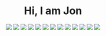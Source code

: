 <div align="center">
  <h1 align="center">Hi, I am Jon</h1>
</div>

<div align="center">
  <img src="https://img.shields.io/badge/Angular-F9F9F9?style=border-radius: 1rem;&logo=angular&logoColor=red">
  <img src="https://img.shields.io/badge/Android-F9F9F9?style=border-radius: 1rem;&logo=android">
  <img src="https://img.shields.io/badge/Ionic-F9F9F9?style=border-radius: 1rem;&logo=ionic">
  <img src="https://img.shields.io/badge/Php-F9F9F9?style=border-radius: 1rem;&logo=php">
  <img src="https://img.shields.io/badge/Html-F9F9F9?style=border-radius: 1rem;&logo=html5">
  <img src="https://img.shields.io/badge/css-F9F9F9?style=border-radius: 1rem;&logo=css3&logoColor=blue">
  <img src="https://img.shields.io/badge/JavaScript-F9F9F9?style=border-radius: 1rem;&logo=javascript">
  <img src="https://img.shields.io/badge/TypeScript-F9F9F9?style=border-radius: 1rem;&logo=typescript">
  <img src="https://img.shields.io/badge/Symfony-F9F9F9?style=border-radius: 1rem;&logo=symfony&logoColor=black">
  <img src="https://img.shields.io/badge/MongoDb-F9F9F9?style=border-radius: 1rem;&logo=mongodb">
  <img src="https://img.shields.io/badge/MySQL-F9F9F9?style=border-radius: 1rem;&logo=mysql">
  <img src="https://img.shields.io/badge/.Net-F9F9F9?style=border-radius: 1rem;&logo=.net&logoColor=purple">
  <img src="https://img.shields.io/badge/NodeJs-F9F9F9?style=border-radius: 1rem;&logo=node.js">
</div>


<!--
<ul>
  <h4>Study:</h4>
  <li>Multi-platform Application Development</li>
</ul>
-->

<!--
**JonAlvz/JonAlvz** is a ✨ _special_ ✨ repository because its `README.md` (this file) appears on your GitHub profile.

Here are some ideas to get you started:

- 🔭 I’m currently working on ...
- 🌱 I’m currently learning ...
- 👯 I’m looking to collaborate on ...
- 🤔 I’m looking for help with ...
- 💬 Ask me about ...
- 📫 How to reach me: ...
- 😄 Pronouns: ...
- ⚡ Fun fact: ...
-->
